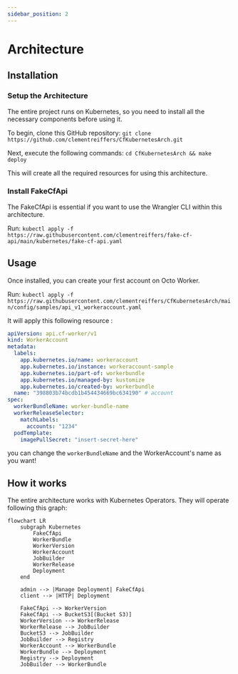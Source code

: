 ```yaml
---
sidebar_position: 2
---
```

# Architecture

## Installation

### Setup the Architecture

The entire project runs on Kubernetes, so you need to install all the necessary components before using it.

To begin, clone this GitHub repository: `git clone https://github.com/clementreiffers/CfKubernetesArch.git`

Next, execute the following commands: `cd CfKubernetesArch && make deploy`

This will create all the required resources for using this architecture.

### Install FakeCfApi

The FakeCfApi is essential if you want to use the Wrangler CLI within this architecture.

Run: `kubectl apply -f https://raw.githubusercontent.com/clementreiffers/fake-cf-api/main/kubernetes/fake-cf-api.yaml`

## Usage

Once installed, you can create your first account on Octo Worker.

Run: `kubectl apply -f https://raw.githubusercontent.com/clementreiffers/CfKubernetesArch/main/config/samples/api_v1_workeraccount.yaml`

It will apply this following resource :

```Yaml
apiVersion: api.cf-worker/v1
kind: WorkerAccount
metadata:
  labels:
    app.kubernetes.io/name: workeraccount
    app.kubernetes.io/instance: workeraccount-sample
    app.kubernetes.io/part-of: workerbundle
    app.kubernetes.io/managed-by: kustomize
    app.kubernetes.io/created-by: workerbundle
  name: "398803b74bcdb1b454434669bc634190" # account
spec:
  workerBundleName: worker-bundle-name
  workerReleaseSelector:
    matchLabels:
      accounts: "1234"
  podTemplate:
    imagePullSecret: "insert-secret-here"
```

you can change the `workerBundleName` and the WorkerAccount's name as you want!

## How it works

The entire architecture works with Kubernetes Operators.
They will operate following this graph:

```mermaid
flowchart LR
    subgraph Kubernetes 
        FakeCfApi
        WorkerBundle
        WorkerVersion
        WorkerAccount
        JobBuilder
        WorkerRelease
        Deployment
    end
    
    admin --> |Manage Deployment| FakeCfApi
    client --> |HTTP| Deployment
    
    FakeCfApi --> WorkerVersion 
    FakeCfApi --> BucketS3[(Bucket S3)]
    WorkerVersion --> WorkerRelease 
    WorkerRelease --> JobBuilder
    BucketS3 --> JobBuilder 
    JobBuilder --> Registry 
    WorkerAccount --> WorkerBundle 
    WorkerBundle --> Deployment 
    Registry --> Deployment 
    JobBuilder --> WorkerBundle 
```
